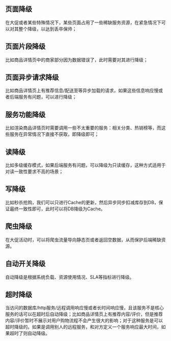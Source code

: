 ## 页面降级

在大促或者某些特殊情况下，某些页面占用了一些稀缺服务资源，在紧急情况下可以对其整个降级，以达到丢卒保帅；

## 页面片段降级

比如商品详情页中的商家部分因为数据错误了，此时需要对其进行降级；

## 页面异步请求降级

比如商品详情页上有推荐信息/配送至等异步加载的请求，如果这些信息响应慢或者后端服务有问题，可以进行降级；

## 服务功能降级

比如渲染商品详情页时需要调用一些不太重要的服务：相关分类、热销榜等，而这些服务在异常情况下直接不获取，即降级即可；

## 读降级

比如多级缓存模式，如果后端服务有问题，可以降级为只读缓存，这种方式适用于对读一致性要求不高的场景；

## 写降级

比如秒杀抢购，我们可以只进行Cache的更新，然后异步同步扣减库存到DB，保证最终一致性即可，此时可以将DB降级为Cache。

## 爬虫降级

在大促活动时，可以将爬虫流量导向静态页或者返回空数据，从而保护后端稀缺资源。

## 自动开关降级

自动降级是根据系统负载、资源使用情况、SLA等指标进行降级。

## 超时降级

当访问的数据库/http服务/远程调用响应慢或者长时间响应慢，且该服务不是核心服务的话可以在超时后自动降级；比如商品详情页上有推荐内容/评价，但是推荐内容/评价暂时不展示对用户购物流程不会产生很大的影响；对于这种服务是可以超时降级的。如果是调用别人的远程服务，和对方定义一个服务响应最大时间，如果超时了则自动降级。